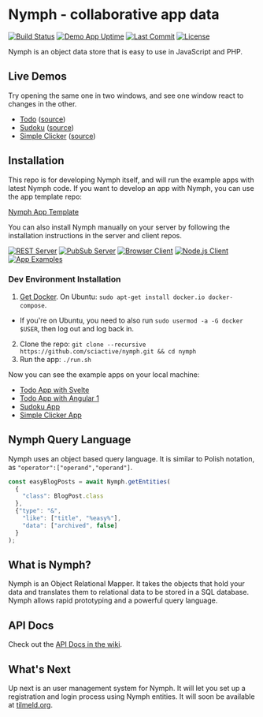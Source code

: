 # Nymph - collaborative app data

[![Build Status](https://img.shields.io/travis/sciactive/nymph-server/master.svg?style=flat)](http://travis-ci.org/sciactive/nymph-server) [![Demo App Uptime](https://img.shields.io/uptimerobot/ratio/m776732368-bd4ca09edc681d477a3ddf94.svg?style=flat)](http://nymph-demo.herokuapp.com/examples/sudoku/) [![Last Commit](https://img.shields.io/github/last-commit/sciactive/nymph.svg)](https://github.com/sciactive/nymph/commits/master) [![License](https://img.shields.io/packagist/l/sciactive/nymph.svg?style=flat)](https://packagist.org/packages/sciactive/nymph)

Nymph is an object data store that is easy to use in JavaScript and PHP.

## Live Demos

Try opening the same one in two windows, and see one window react to changes in the other.

- [Todo](https://nymph-demo.herokuapp.com/examples/todo/svelte/) ([source](https://github.com/sciactive/nymph-examples/tree/master/examples/todo/))
- [Sudoku](https://nymph-demo.herokuapp.com/examples/sudoku/) ([source](https://github.com/sciactive/nymph-examples/tree/master/examples/sudoku))
- [Simple Clicker](https://nymph-demo.herokuapp.com/examples/clicker/) ([source](https://github.com/sciactive/nymph-examples/tree/master/examples/clicker))

## Installation

This repo is for developing Nymph itself, and will run the example apps with latest Nymph code. If you want to develop an app with Nymph, you can use the app template repo:

[Nymph App Template](https://github.com/hperrin/nymph-template)

You can also install Nymph manually on your server by following the installation instructions in the server and client repos.

[![REST Server](https://img.shields.io/badge/repo-rest%20server-blue.svg?style=flat)](https://github.com/sciactive/nymph-server) [![PubSub Server](https://img.shields.io/badge/repo-pubsub%20server-blue.svg?style=flat)](https://github.com/sciactive/nymph-pubsub) [![Browser Client](https://img.shields.io/badge/repo-browser%20client-brightgreen.svg?style=flat)](https://github.com/sciactive/nymph-client) [![Node.js Client](https://img.shields.io/badge/repo-node%20client-brightgreen.svg?style=flat)](https://github.com/sciactive/nymph-client-node) [![App Examples](https://img.shields.io/badge/repo-examples-orange.svg?style=flat)](https://github.com/sciactive/nymph-examples)

### Dev Environment Installation

1. [Get Docker](https://www.docker.com/community-edition). On Ubuntu: `sudo apt-get install docker.io docker-compose`.
  * If you're on Ubuntu, you need to also run `sudo usermod -a -G docker $USER`, then log out and log back in.
2. Clone the repo: `git clone --recursive https://github.com/sciactive/nymph.git && cd nymph`
3. Run the app: `./run.sh`

Now you can see the example apps on your local machine:

* [Todo App with Svelte](http://localhost:8080/examples/examples/todo/svelte/)
* [Todo App with Angular 1](http://localhost:8080/examples/examples/todo/angular1/)
* [Sudoku App](http://localhost:8080/examples/examples/sudoku/)
* [Simple Clicker App](http://localhost:8080/examples/examples/clicker/)

## Nymph Query Language

Nymph uses an object based query language. It is similar to Polish notation, as `"operator":["operand","operand"]`.

```js
const easyBlogPosts = await Nymph.getEntities(
  {
    "class": BlogPost.class
  },
  {"type": "&",
    "like": ["title", "%easy%"],
    "data": ["archived", false]
  }
);
```

## What is Nymph?

Nymph is an Object Relational Mapper. It takes the objects that hold your data and translates them to relational data to be stored in a SQL database. Nymph allows rapid prototyping and a powerful query language.

## API Docs

Check out the [API Docs in the wiki](https://github.com/sciactive/nymph/wiki/API-Docs).

## What's Next

Up next is an user management system for Nymph. It will let you set up a registration and login process using Nymph entities. It will soon be available at [tilmeld.org](http://tilmeld.org/).
